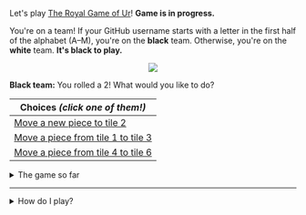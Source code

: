 Let's play
[The Royal Game of Ur](https://en.wikipedia.org/wiki/Royal_Game_of_Ur)!
**Game is in progress.**

You're on a team!
If your GitHub username starts with a letter in the first half of the alphabet
(A–M), you're on the **black** team.
Otherwise, you're on the **white** team.
**It's black to play.**

<p align="center"><img src="https://raw.githubusercontent.com/rossjrw/ur/play/games/current/board.68.svg"></p>

**Black team:**
You rolled a 2!
What would you like to do?

| Choices *(click one of them!)* |
| --- |
  | [Move a new piece to tile 2](https://github.com/rossjrw/ur/issues/new?title=ur-move-2%400-0&amp;body=_Press+Submit%21+You+don%27t+need+to+edit+this+text+or+do+anything+else._%0D%0A%0D%0A_Be+aware+that+your+move+can+take+a+minute+or+two+to+process._) |
  | [Move a piece from tile 1 to tile 3](https://github.com/rossjrw/ur/issues/new?title=ur-move-2%401-0&amp;body=_Press+Submit%21+You+don%27t+need+to+edit+this+text+or+do+anything+else._%0D%0A%0D%0A_Be+aware+that+your+move+can+take+a+minute+or+two+to+process._) |
  | [Move a piece from tile 4 to tile 6](https://github.com/rossjrw/ur/issues/new?title=ur-move-2%404-0&amp;body=_Press+Submit%21+You+don%27t+need+to+edit+this+text+or+do+anything+else._%0D%0A%0D%0A_Be+aware+that+your+move+can+take+a+minute+or+two+to+process._) |

<details><summary>The game so far</summary>

| Time | Turn | Event | Issue | Board |
| :---: | :---: | :--- | :---: | :---: |
  | 2020-07-29 16:12:47 | **0** | :white_circle: **[@rossjrw](https://github.com/rossjrw)** started a new game | [#58](https://github.com/rossjrw/ur/issues/58) |  |
  | 2020-07-29 16:29:23 | **1** | :white_circle: **[@rossjrw](https://github.com/rossjrw)** moved a white piece onto the board to position 1.  | [#59](https://github.com/rossjrw/ur/issues/59) | [link](https://raw.githubusercontent.com/rossjrw/ur/2d37cb50493af17dbd53e95c8576fae74da6cd04/games/current/board.59.svg) |
  | 2020-07-30 00:36:06 | **2** | :black_circle: **[@rossjrw](https://github.com/rossjrw)** moved a black piece onto the board to position 1.  | [#61](https://github.com/rossjrw/ur/issues/61) | [link](https://raw.githubusercontent.com/rossjrw/ur/c94119e3bfe870cfca139270cf87e70fd488fae1/games/current/board.61.svg) |
  | 2020-07-30 00:37:08 | **3** | :white_circle: **[@rossjrw](https://github.com/rossjrw)** moved a white piece from position 1 to position 4.  — claimed a rosette :rosette: | [#62](https://github.com/rossjrw/ur/issues/62) | [link](https://raw.githubusercontent.com/rossjrw/ur/3738438eb6b693c1937edb55719b417b6ed6c025/games/current/board.62.svg) |
  | 2020-07-30 01:12:34 | **4** | :white_circle: **[@rossjrw](https://github.com/rossjrw)** moved a white piece onto the board to position 3 | [#65](https://github.com/rossjrw/ur/issues/65) | [link](https://raw.githubusercontent.com/rossjrw/ur/49f464a4218bd2163a106cbe1eb104cf138375f6/games/current/board.65.svg) |
  | 2020-07-30 01:15:17 | **5** | :black_circle: **[@rossjrw](https://github.com/rossjrw)** moved a black piece onto the board to position 2 | [#66](https://github.com/rossjrw/ur/issues/66) | [link](https://raw.githubusercontent.com/rossjrw/ur/94a19a09de35d9e294c8a97b901bd45c527af595/games/current/board.66.svg) |
  | 2020-07-30 01:15:55 | **6** | :white_circle: **[@rossjrw](https://github.com/rossjrw)** moved a white piece from position 4 to position 7 | [#67](https://github.com/rossjrw/ur/issues/67) | [link](https://raw.githubusercontent.com/rossjrw/ur/6f11381d03a60c2a6e3934684fa2cab00dbaac9b/games/current/board.67.svg) |
  | 2020-07-30 01:22:23 | **7** | :black_circle: **[@rossjrw](https://github.com/rossjrw)** moved a black piece from position 2 to position 4 — claimed a rosette :rosette: | [#68](https://github.com/rossjrw/ur/issues/68) |  |

</details>

-----

<details><summary>How do I play?</summary>

  The turn starts by rolling 4 binary dice, which is done automatically. That
  results in a number from 0 to 4. The current team gets to move one of their
  pieces by that many tiles.

  All of your pieces start on position 0 (the space just before tile 1). Your
  goal is to get all seven of them off the board by moving them onto position
  15 (the space just after tile 14). This is called "**ascending**" a piece.
  You also want to prevent your opponent from ascending their pieces.

  You will move your pieces along the tiles from tile 1 to tile 14. The tiles
  on your side of the board (tiles 1 through 4, 13, and 14) are safe — only your
  pieces can be there. However, the tiles in the middle (tiles 5 through 12)
  are unsafe — your opponent's pieces can also be here. If one team's piece
  lands on the same tile as another team's piece, the piece that was landed on
  is **captured**! It goes all the way back to position 0.

  If you land on a **rosette** (tiles 4, 8, and 14), your team gets to take
  another turn. Also, a piece that is on the rosette on tile 8 *cannot be
  captured*.

  Watch [Tom Scott play against Irving
  Finkel](https://www.youtube.com/watch?v=WZskjLq040I).

  -----

</details>
